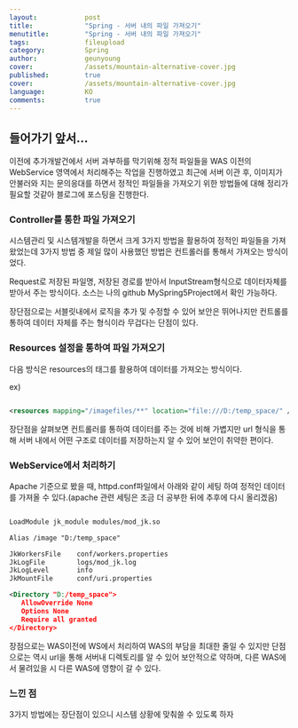 ```yaml
---
layout:            post
title:             "Spring - 서버 내의 파일 가져오기"
menutitle:         "Spring - 서버 내의 파일 가져오기"
tags:              fileupload
category:          Spring
author:            geunyoung
cover:             /assets/mountain-alternative-cover.jpg
published:         true
cover:             /assets/mountain-alternative-cover.jpg
language:          KO
comments:          true
---
```


## 들어가기 앞서...

 이전에 추가개발건에서 서버 과부하를 막기위해 정적 파일들을 WAS 이전의 WebService 영역에서 처리해주는 작업을 진행하였고 최근에 서버 이관 후, 이미지가 안불러와 지는 문의응대를 하면서 정적인 파일들을 가져오기 위한 방법들에 대해 정리가 필요할 것같아 블로그에 포스팅을 진행한다. 

### Controller를 통한 파일 가져오기

 시스템관리 및 시스템개발을 하면서 크게 3가지 방법을 활용하여 정적인 파일들을 가져왔었는데 3가지 방법 중 제일 많이 사용했던 방법은 컨트롤러를 통해서 가져오는 방식이었다.

Request로 저장된 파일명, 저장된 경로를 받아서 InputStream형식으로 데이터자체를 받아서 주는 방식이다.
소스는 나의 github MySpring5Project에서 확인 가능하다.

장단점으로는 서블릿내에서 로직을 추가 및 수정할 수 있어 보안은 뛰어나지만 컨트롤를 통하여 데이터 자체를 주는 형식이라 무겁다는 단점이 있다.


### Resources 설정을 통하여 파일 가져오기

 다음 방식은 resources의 태그를 활용하여 데이터를 가져오는 방식이다.

ex)

 ```xml

<resources mapping="/imagefiles/**" location="file:///D:/temp_space/" />

```

장단점을 살펴보면 컨트롤러를 통하여 데이터를 주는 것에 비해 가볍지만 url 형식을 통해 서버 내에서 어떤 구조로 데이터를 저장하는지 알 수 있어 보안이 취약한 편이다. 

### WebService에서 처리하기 

 Apache 기준으로 봤을 때, httpd.conf파일에서 아래와 같이 세팅 하여 정적인 데이터를 가져올 수 있다.(apache 관련 세팅은 조금 더 공부한 뒤에 추후에 다시 올리겠음)
 
 ```xml

LoadModule jk_module modules/mod_jk.so

Alias /image "D:/temp_space"

JkWorkersFile    conf/workers.properties
JkLogFile        logs/mod_jk.log
JkLogLevel       info
JkMountFile      conf/uri.properties

<Directory "D:/temp_space">
    AllowOverride None
    Options None
	Require all granted
</Directory>

```

장점으로는 WAS이전에 WS에서 처리하여 WAS의 부담을 최대한 줄일 수 있지만 단점으로는 역시 url을 통해 서버내 디렉토리를 알 수 있어 보안적으로 약하며, 다른 WAS에서 물려있을 시 다른 WAS에 영향이 갈 수 있다.


### 느낀 점

3가지 방법에는 장단점이 있으니 시스템 상황에 맞춰쓸 수 있도록 하자

